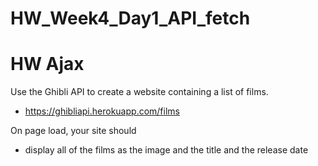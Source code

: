 # HW_Week4_Day1_API_fetch

# HW Ajax

Use the Ghibli API to create a website containing a list of films.

- https://ghibliapi.herokuapp.com/films

On page load, your site should 
- display all of the films as the image and the title and the release date
